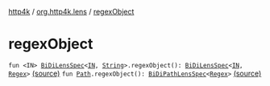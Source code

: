 [http4k](../index.md) / [org.http4k.lens](index.md) / [regexObject](./regex-object.md)

# regexObject

`fun <IN> `[`BiDiLensSpec`](-bi-di-lens-spec/index.md)`<`[`IN`](regex-object.md#IN)`, `[`String`](https://kotlinlang.org/api/latest/jvm/stdlib/kotlin/-string/index.html)`>.regexObject(): `[`BiDiLensSpec`](-bi-di-lens-spec/index.md)`<`[`IN`](regex-object.md#IN)`, `[`Regex`](https://kotlinlang.org/api/latest/jvm/stdlib/kotlin.text/-regex/index.html)`>` [(source)](https://github.com/http4k/http4k/blob/master/http4k-core/src/main/kotlin/org/http4k/lens/lensSpec.kt#L229)
`fun `[`Path`](-path/index.md)`.regexObject(): `[`BiDiPathLensSpec`](-bi-di-path-lens-spec/index.md)`<`[`Regex`](https://kotlinlang.org/api/latest/jvm/stdlib/kotlin.text/-regex/index.html)`>` [(source)](https://github.com/http4k/http4k/blob/master/http4k-core/src/main/kotlin/org/http4k/lens/path.kt#L108)